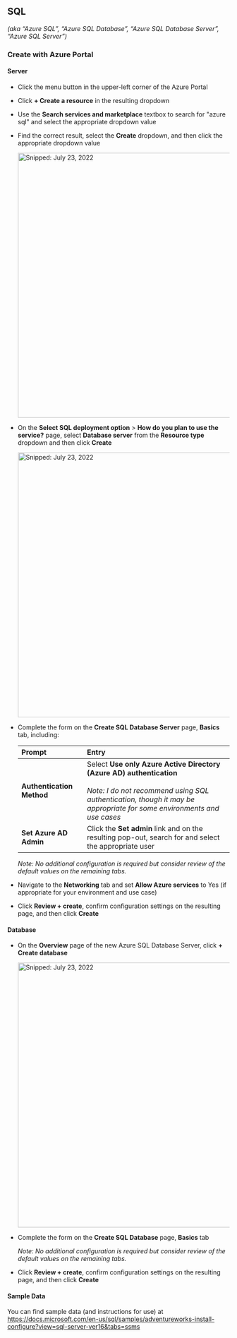 ## SQL
_(aka “Azure SQL”, “Azure SQL Database”, “Azure SQL Database Server”, “Azure SQL Server”)_

### Create with Azure Portal

#### Server

* Click the menu button in the upper-left corner of the Azure Portal
* Click **+ Create a resource** in the resulting dropdown
* Use the **Search services and marketplace** textbox to search for "azure sql" and select the appropriate dropdown value
* Find the correct result, select the **Create** dropdown, and then click the appropriate dropdown value

  <img src="https://user-images.githubusercontent.com/44923999/180610756-3263f92c-a42d-4d2e-b841-2a5d32432237.png" width="600" title="Snipped: July 23, 2022" />

* On the **Select SQL deployment option** > **How do you plan to use the service?** page, select **Database server** from the **Resource type** dropdown and then click **Create**<br>
 
  <img src="https://user-images.githubusercontent.com/44923999/180610666-c30e773c-7184-40c6-8669-84deea5252ed.png" width="600" title="Snipped: July 23, 2022" />

* Complete the form on the **Create SQL Database Server** page, **Basics** tab, including:

    Prompt | Entry
    :----- | :-----
    **Authentication Method** | Select **Use only Azure Active Directory (Azure AD) authentication**<br><br>_Note: I do not recommend using SQL authentication, though it may be appropriate for some environments and use cases_
    **Set Azure AD Admin** | Click the **Set admin** link and on the resulting pop-out, search for and select the appropriate user

  _Note: No additional configuration is required but consider review of the default values on the remaining tabs._

* Navigate to the **Networking** tab and set **Allow Azure services** to Yes (if appropriate for your environment and use case)

* Click **Review + create**, confirm configuration settings on the resulting page, and then click **Create**

#### Database

* On the **Overview** page of the new Azure SQL Database Server, click **+ Create database**

  <img src="https://user-images.githubusercontent.com/44923999/180611032-07d6c068-5a13-462b-a88a-7e3b3c465e83.png" width="600" title="Snipped: July 23, 2022" />

* Complete the form on the **Create SQL Database** page, **Basics** tab

  _Note: No additional configuration is required but consider review of the default values on the remaining tabs._
  
* Click **Review + create**, confirm configuration settings on the resulting page, and then click **Create**

#### Sample Data
You can find sample data (and instructions for use) at https://docs.microsoft.com/en-us/sql/samples/adventureworks-install-configure?view=sql-server-ver16&tabs=ssms
